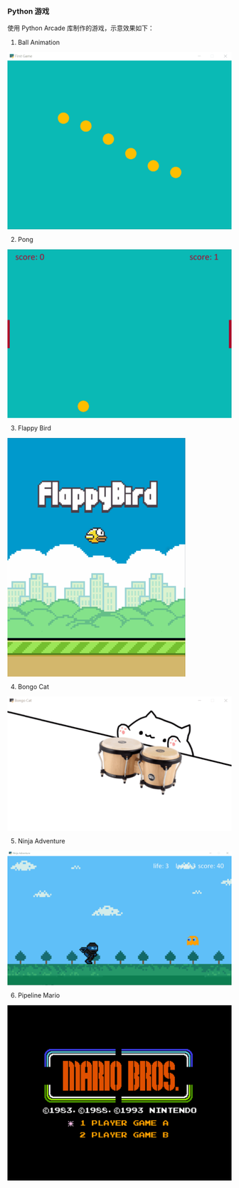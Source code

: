 ### Python 游戏
使用 Python Arcade 库制作的游戏，示意效果如下：
1. Ball Animation
<img src="./pics/1ball.gif" width="600" align=center />

2. Pong 
<img src="./pics/2pong.gif" width="600" align=center />

3. Flappy Bird
<img src="./pics/3flappy_bird.gif" width="400" align=center />

4. Bongo Cat 
<img src="./pics/4bongo_cat.gif" width="600" align=center />

5. Ninja Adventure 
<img src="./pics/5ninja.gif" width="600" align=center />

6. Pipeline Mario
<img src="./pics/6mario.gif" width="600" align=center />